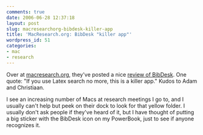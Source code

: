 ```yaml
---
comments: true
date: 2006-06-28 12:37:18
layout: post
slug: macresearchorg-bibdesk-killer-app
title: 'MacResearch.org: BibDesk "killer app"'
wordpress_id: 51
categories:
- mac
- research
---
```


Over at [macresearch.org](http://macresearch.org/), they've posted a nice [review of BibDesk][1]. One quote: "If you use Latex search no more, this is a killer app." Kudos to Adam and Christiaan.

I see an increasing number of Macs at research meetings I go to, and I usually can't help but peek on their dock to look for that yellow folder. I usually don't ask people if they've heard of it, but I have thought of putting a big sticker with the BibDesk icon on my PowerBook, just to see if anyone recognizes it.

[1]:http://www.macresearch.org/bibdesk_a_free_bibliography_management_application
